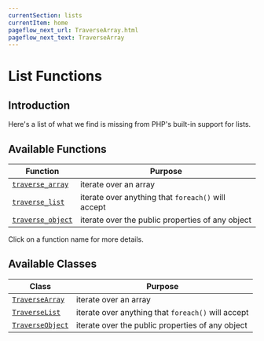 ```yaml
---
currentSection: lists
currentItem: home
pageflow_next_url: TraverseArray.html
pageflow_next_text: TraverseArray
---
```


# List Functions

## Introduction

Here's a list of what we find is missing from PHP's built-in support for lists.

## Available Functions

Function | Purpose
---------|--------
[`traverse_array`](TraverseArray.html) | iterate over an array
[`traverse_list`](TraverseList.html) | iterate over anything that `foreach()` will accept
[`traverse_object`](TraverseObject.html) | iterate over the public properties of any object

Click on a function name for more details.

## Available Classes

Class | Purpose
------|--------
[`TraverseArray`](TraverseArray.html) | iterate over an array
[`TraverseList`](TraverseList.html) | iterate over anything that `foreach()` will accept
[`TraverseObject`](TraverseObject.html) | iterate over the public properties of any object

